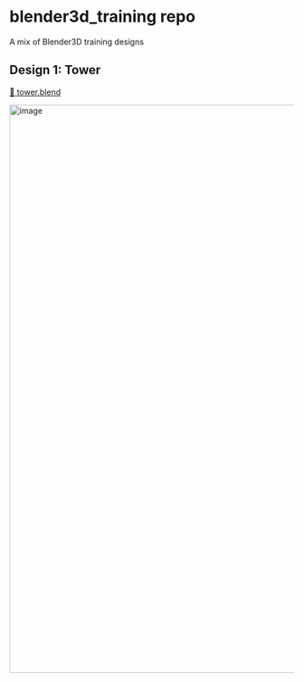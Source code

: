 # blender3d_training repo
 A mix of Blender3D training designs
 
## Design 1: Tower
[📄 tower.blend](https://github.com/IsaacRF/blender3d_training/blob/main/tower.blend)

 <img width="1005" alt="image" src="https://github.com/IsaacRF/blender3d_training/assets/2803925/791f7bb4-b6e5-43de-a340-6a9d800e5a33">
